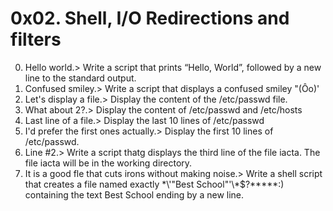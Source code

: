 # 0x02. Shell, I/O Redirections and filters
0. Hello world.> Write a script that prints “Hello, World”, followed by a new line to the standard output.
1. Confused smiley.> Write a script that displays a confused smiley "(Ôo)'
2. Let's display a file.> Display the content of the /etc/passwd file.
3. What about 2?.> Display the content of /etc/passwd and /etc/hosts
4. Last line of a file.> Display the last 10 lines of /etc/passwd
5. I'd prefer the first ones actually.> Display the first 10 lines of /etc/passwd.
6. Line #2.> Write a script thatg displays the third line of the file iacta. The file iacta will be in the working directory.
7. It is a good fle that cuts irons without making noise.> Write a shell script that creates a file named exactly \*\\'"Best School"\'\\*$\?\*\*\*\*\*:) containing the text Best School ending by a new line.
